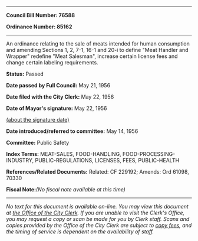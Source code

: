 

********

**Council Bill Number: 76588**
   
**Ordinance Number: 85162**
********

 An ordinance relating to the sale of meats intended for human consumption and amending Sections 1, 2, 7-1, 16-1 and 20-i to define "Meat Handler and Wrapper" redefine "Meat Salesman", increase certain license fees and change certain labeling requirements.

**Status:** Passed
   
**Date passed by Full Council:** May 21, 1956
   
**Date filed with the City Clerk:** May 22, 1956
   
**Date of Mayor's signature:** May 22, 1956
   
[(about the signature date)](/~public/approvaldate.htm)
   
   
   
**Date introduced/referred to committee:** May 14, 1956
   
**Committee:** Public Safety
   
   
**Index Terms:** MEAT-SALES, FOOD-HANDLING, FOOD-PROCESSING-INDUSTRY, PUBLIC-REGULATIONS, LICENSES, FEES, PUBLIC-HEALTH

**References/Related Documents:** Related: CF 229192; Amends: Ord 61098, 70330

**Fiscal Note:**_(No fiscal note available at this time)_
********

_No text for this document is available on-line. You may view this document at [the Office of the City Clerk](http://www.seattle.gov/leg/clerk/contactUs.htm). If you are unable to visit the Clerk's Office, you may request a copy or scan be made for you by Clerk staff. Scans and copies provided by the Office of the City Clerk are subject to [copy fees](http://clerk.seattle.gov/~public/clerkfees.htm), and the timing of service is dependent on the availability of staff._


